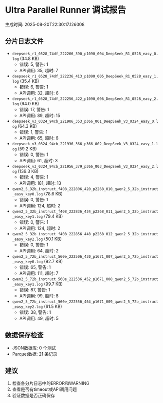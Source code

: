 # Ultra Parallel Runner 调试报告

生成时间: 2025-08-20T22:30:17.126008

## 分片日志文件

- `deepseek_r1_0528_74df_222206_390_p1090_004_DeepSeek_R1_0528_easy_0.log` (34.8 KB)
  - 错误: 5, 警告: 1
  - API调用: 35, 超时: 7
- `deepseek_r1_0528_74df_222236_413_p1090_005_DeepSeek_R1_0528_easy_1.log` (35.4 KB)
  - 错误: 6, 警告: 1
  - API调用: 32, 超时: 6
- `deepseek_r1_0528_74df_222256_422_p1090_006_DeepSeek_R1_0528_easy_2.log` (64.0 KB)
  - 错误: 17, 警告: 1
  - API调用: 89, 超时: 15
- `deepseek_v3_0324_94cb_221906_353_p366_001_DeepSeek_V3_0324_easy_0.log` (64.3 KB)
  - 错误: 1, 警告: 1
  - API调用: 65, 超时: 6
- `deepseek_v3_0324_94cb_221936_366_p366_002_DeepSeek_V3_0324_easy_1.log` (59.2 KB)
  - 错误: 0, 警告: 1
  - API调用: 61, 超时: 3
- `deepseek_v3_0324_94cb_221956_379_p366_003_DeepSeek_V3_0324_easy_2.log` (139.3 KB)
  - 错误: 4, 警告: 1
  - API调用: 181, 超时: 13
- `qwen2_5_32b_instruct_f408_222806_420_p2268_010_qwen2_5_32b_instruct_easy_key0.log` (78.6 KB)
  - 错误: 0, 警告: 1
  - API调用: 124, 超时: 2
- `qwen2_5_32b_instruct_f408_222836_434_p2268_011_qwen2_5_32b_instruct_easy_key1.log` (79.4 KB)
  - 错误: 0, 警告: 1
  - API调用: 124, 超时: 2
- `qwen2_5_32b_instruct_f408_222856_448_p2268_012_qwen2_5_32b_instruct_easy_key2.log` (50.1 KB)
  - 错误: 0, 警告: 1
  - API调用: 64, 超时: 2
- `qwen2_5_72b_instruct_560e_222506_430_p1671_007_qwen2_5_72b_instruct_easy_key0.log` (92.7 KB)
  - 错误: 65, 警告: 1
  - API调用: 111, 超时: 7
- `qwen2_5_72b_instruct_560e_222536_452_p1671_008_qwen2_5_72b_instruct_easy_key1.log` (99.7 KB)
  - 错误: 87, 警告: 1
  - API调用: 99, 超时: 8
- `qwen2_5_72b_instruct_560e_222556_464_p1671_009_qwen2_5_72b_instruct_easy_key2.log` (61.5 KB)
  - 错误: 38, 警告: 1
  - API调用: 49, 超时: 5

## 数据保存检查

- JSON数据库: 0 个测试
- Parquet数据: 21 条记录

## 建议

1. 检查各分片日志中的ERROR和WARNING
2. 查看是否有timeout或API调用问题
3. 验证数据是否正确保存
